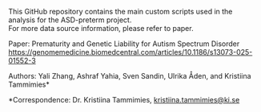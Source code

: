 This GitHub repository contains the main custom scripts used in the analysis for the ASD-preterm project.\
For more data source information, please refer to paper.

Paper: Prematurity and Genetic Liability for Autism Spectrum Disorder \
<https://genomemedicine.biomedcentral.com/articles/10.1186/s13073-025-01552-3>

Authors: Yali Zhang, Ashraf Yahia, Sven Sandin, Ulrika Åden, and Kristiina Tammimies*

*Correspondence: Dr. Kristiina Tammimies, kristiina.tammimies@ki.se
